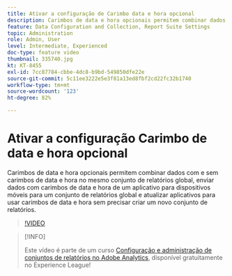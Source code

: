 ```yaml
---
title: Ativar a configuração de Carimbo data e hora opcional
description: Carimbos de data e hora opcionais permitem combinar dados com e sem carimbos de data e hora no mesmo conjunto de relatórios global, enviar dados com carimbos de data e hora de um aplicativo para dispositivos móveis para um conjunto de relatórios global e atualizar aplicativos para usar carimbos de data e hora sem precisar criar um novo conjunto de relatórios.
feature: Data Configuration and Collection, Report Suite Settings
topic: Administration
role: Admin, User
level: Intermediate, Experienced
doc-type: feature video
thumbnail: 335740.jpg
kt: KT-8455
exl-id: 7cc87784-cbbe-4dc8-b9bd-549850dfe22e
source-git-commit: 5c11ee3222e5e3f81a13ed8fbf2cd22fc32b1740
workflow-type: tm+mt
source-wordcount: '123'
ht-degree: 82%

---
```


# Ativar a configuração Carimbo de data e hora opcional

Carimbos de data e hora opcionais permitem combinar dados com e sem carimbos de data e hora no mesmo conjunto de relatórios global, enviar dados com carimbos de data e hora de um aplicativo para dispositivos móveis para um conjunto de relatórios global e atualizar aplicativos para usar carimbos de data e hora sem precisar criar um novo conjunto de relatórios.

>[!VIDEO](https://video.tv.adobe.com/v/335740/?quality=12&learn=on)

>[!INFO]
>
> Este vídeo é parte de um curso [Configuração e administração de conjuntos de relatórios no Adobe Analytics](https://experienceleague.adobe.com/?recommended=Analytics-A-1-2021.1.administration&amp;lang=pt-BR), disponível gratuitamente no Experience League!